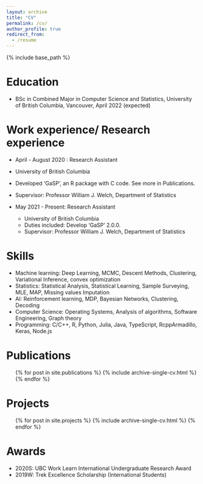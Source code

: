 ```yaml
---
layout: archive
title: "CV"
permalink: /cv/
author_profile: true
redirect_from:
  - /resume
---
```


{% include base_path %}

Education
======
* BSc in Combined Major in Computer Science and Statistics, University of British Columbia, Vancouver, April 2022 (expected)
<!-- * M.S. in Jekyll, GitHub University, 2014
* Ph.D in Version Control Theory, GitHub University, 2018 (expected) -->

Work experience/ Research experience
======
*  April - August 2020 : Research Assistant
  * University of British Columbia
  * Developed ‘GaSP’, an R package with C code. See more in Publications.
  * Supervisor: Professor William J. Welch, Department of Statistics

* May 2021 - Present: Research Assistant
  * University of British Columbia
  * Duties included: Develop ‘GaSP’ 2.0.0. 
  * Supervisor: Professor William J. Welch, Department of Statistics
  
Skills
======
* Machine learning: Deep Learning, MCMC, Descent Methods, Clustering, Variational Inference, convex optimization
* Statistics: Statistical Analysis, Statistical Learning, Sample Surveying, MLE, MAP, Missing values Imputation
* AI: Reinforcement learning, MDP, Bayesian Networks, Clustering, Decoding
* Computer Science: Operating Systems, Analysis of algorithms, Software Engineering, Graph theory
* Programming: C/C++, R, Python, Julia, Java, TypeScript, RcppArmadillo, Keras, Node.js

Publications
======
  <ul>{% for post in site.publications %}
    {% include archive-single-cv.html %}
  {% endfor %}</ul>
  
Projects
======
  <ul>{% for post in site.projects %}
    {% include archive-single-cv.html %}
  {% endfor %}</ul>
  
Awards
======
* 2020S: UBC Work Learn International Undergraduate Research Award 
* 2019W: Trek Excellence Scholarship (International Students)
